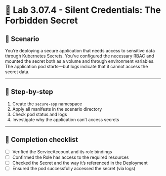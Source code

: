# 🧰 Lab 3.07.4 - Silent Credentials: The Forbidden Secret

## 🎯 Scenario

You’re deploying a secure application that needs access to sensitive data through Kubernetes Secrets. You've configured the necessary RBAC and mounted the secret both as a volume and through environment variables. The application pod starts—but logs indicate that it cannot access the secret data.

---

## 🧭 Step-by-step

1. Create the `secure-app` namespace
2. Apply all manifests in the scenario directory
3. Check pod status and logs
4. Investigate why the application can't access secrets

---

## 🏁 Completion checklist

* [ ] Verified the ServiceAccount and its role bindings
* [ ] Confirmed the Role has access to the required resources
* [ ] Checked the Secret and the way it’s referenced in the Deployment
* [ ] Ensured the pod successfully accessed the secret (via logs)